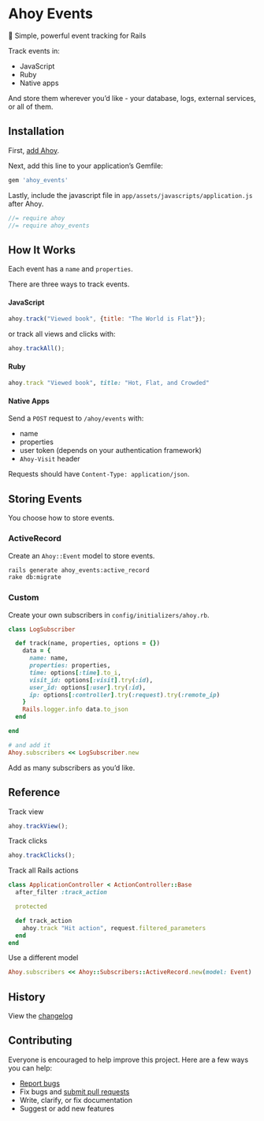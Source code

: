 # Ahoy Events

:seedling: Simple, powerful event tracking for Rails

Track events in:

- JavaScript
- Ruby
- Native apps

And store them wherever you’d like - your database, logs, external services, or all of them.

## Installation

First, [add Ahoy](https://github.com/ankane/ahoy#installation).

Next, add this line to your application’s Gemfile:

```ruby
gem 'ahoy_events'
```

Lastly, include the javascript file in `app/assets/javascripts/application.js` after Ahoy.

```javascript
//= require ahoy
//= require ahoy_events
```

## How It Works

Each event has a `name` and `properties`.

There are three ways to track events.

#### JavaScript

```javascript
ahoy.track("Viewed book", {title: "The World is Flat"});
```

or track all views and clicks with:

```javascript
ahoy.trackAll();
```

#### Ruby

```ruby
ahoy.track "Viewed book", title: "Hot, Flat, and Crowded"
```

#### Native Apps

Send a `POST` request to `/ahoy/events` with:

- name
- properties
- user token (depends on your authentication framework)
- `Ahoy-Visit` header

Requests should have `Content-Type: application/json`.

## Storing Events

You choose how to store events.

### ActiveRecord

Create an `Ahoy::Event` model to store events.

```sh
rails generate ahoy_events:active_record
rake db:migrate
```

### Custom

Create your own subscribers in `config/initializers/ahoy.rb`.

```ruby
class LogSubscriber

  def track(name, properties, options = {})
    data = {
      name: name,
      properties: properties,
      time: options[:time].to_i,
      visit_id: options[:visit].try(:id),
      user_id: options[:user].try(:id),
      ip: options[:controller].try(:request).try(:remote_ip)
    }
    Rails.logger.info data.to_json
  end

end

# and add it
Ahoy.subscribers << LogSubscriber.new
```

Add as many subscribers as you’d like.

## Reference

Track view

```javascript
ahoy.trackView();
```

Track clicks

```javascript
ahoy.trackClicks();
```

Track all Rails actions

```ruby
class ApplicationController < ActionController::Base
  after_filter :track_action

  protected

  def track_action
    ahoy.track "Hit action", request.filtered_parameters
  end
end
```

Use a different model

```ruby
Ahoy.subscribers << Ahoy::Subscribers::ActiveRecord.new(model: Event)
```

## History

View the [changelog](https://github.com/ankane/ahoy_events/blob/master/CHANGELOG.md)

## Contributing

Everyone is encouraged to help improve this project. Here are a few ways you can help:

- [Report bugs](https://github.com/ankane/ahoy_events/issues)
- Fix bugs and [submit pull requests](https://github.com/ankane/ahoy_events/pulls)
- Write, clarify, or fix documentation
- Suggest or add new features
